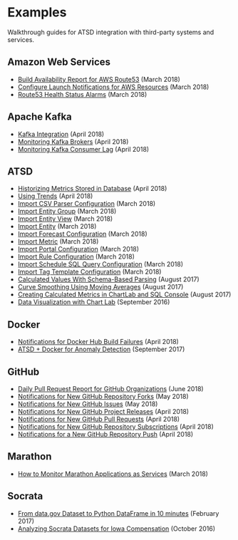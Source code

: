 # Examples

Walkthrough guides for ATSD integration with third-party systems and services.

## Amazon Web Services

- [Build Availability Report for AWS Route53](aws/route53-health-checks/README.md) (March 2018)
- [Configure Launch Notifications for AWS Resources](aws/cloud-watch-alert/README.md) (March 2018)
- [Route53 Health Status Alarms](aws/route53-email-notifications/README.md) (March 2018)

## Apache Kafka

- [Kafka Integration](kafka/README.md) (April 2018)
- [Monitoring Kafka Brokers](kafka/brokers-monitoring/README.md) (April 2018)
- [Monitoring Kafka Consumer Lag](kafka/consumers-monitoring/README.md) (April 2018)

## ATSD

- [Historizing Metrics Stored in Database](database/historize/README.md) (April 2018)
- [Using Trends](shared/trends.md) (April 2018)
- [Import CSV Parser Configuration](shared/import-csv-parser.md) (March 2018)
- [Import Entity Group](shared/import-entity-group.md) (March 2018)
- [Import Entity View](shared/import-entity-view.md) (March 2018)
- [Import Entity](shared/import-entity.md) (March 2018)
- [Import Forecast Configuration](shared/import-forecast.md) (March 2018)
- [Import Metric](shared/import-metric.md) (March 2018)
- [Import Portal Configuration](shared/import-portal.md) (March 2018)
- [Import Rule Configuration](shared/import-rule.md) (March 2018)
- [Import Schedule SQL Query Configuration](shared/import-scheduled-sql-query.md) (March 2018)
- [Import Tag Template Configuration](shared/import-tag-template.md) (March 2018)
- [Calculated Values With Schema-Based Parsing](database/schema-based-parser-mod/README.md) (August 2017)
- [Curve Smoothing Using Moving Averages](database/moving-avg/README.md) (August 2017)
- [Creating Calculated Metrics in ChartLab and SQL Console](database/add-calculated-value/README.md) (August 2017)
- [Data Visualization with Chart Lab](shared/chartlab.md) (September 2016)

## Docker

- [Notifications for Docker Hub Build Failures](docker/README.md) (April 2018)
- [ATSD + Docker for Anomaly Detection](docker/docker-engine.md) (September 2017)

## GitHub

- [Daily Pull Request Report for GitHub Organizations](github/pr-report.md) (June 2018)
- [Notifications for New GitHub Repository Forks](github/fork-notification.md) (May 2018)
- [Notifications for New GitHub Issues](github/issue-notification.md) (May 2018)
- [Notifications for New GitHub Project Releases](github/project-release-notification.md) (April 2018)
- [Notifications for New GitHub Pull Requests](github/pr-notification.md) (April 2018)
- [Notifications for New GitHub Repository Subscriptions](github/watch-notification.md) (April 2018)
- [Notifications for a New GitHub Repository Push](github/push-notification.md) (April 2018)

## Marathon

- [How to Monitor Marathon Applications as Services](marathon/capacity-and-usage/README.md) (March 2018)

## Socrata

- [From data.gov Dataset to Python DataFrame in 10 minutes](socrata/python/README.md) (February 2017)
- [Analyzing Socrata Datasets for Iowa Compensation](socrata/iowa-compensation/README.md) (October 2016)